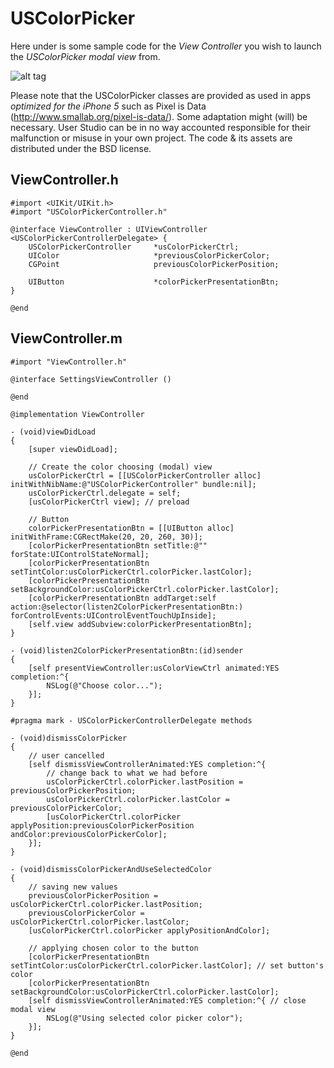 # USColorPicker

Here under is some sample code for the *View Controller* you wish to launch the *USColorPicker modal view* from.

![alt tag](http://www.smallab.org/content/files/6/file554382bfeba7c.png)

Please note that the USColorPicker classes are provided as used in apps *optimized for the iPhone 5* such as Pixel is Data (http://www.smallab.org/pixel-is-data/). Some adaptation might (will) be necessary. User Studio can be in no way accounted responsible for their malfunction or misuse in your own project.
The code & its assets are distributed under the BSD license.

## ViewController.h

```
#import <UIKit/UIKit.h>
#import "USColorPickerController.h"

@interface ViewController : UIViewController <USColorPickerControllerDelegate> {
    USColorPickerController     *usColorPickerCtrl;
    UIColor                     *previousColorPickerColor;
    CGPoint                     previousColorPickerPosition;

    UIButton					*colorPickerPresentationBtn;
}

@end
```


## ViewController.m

```
#import "ViewController.h"

@interface SettingsViewController ()

@end

@implementation ViewController

- (void)viewDidLoad
{
    [super viewDidLoad];
    
	// Create the color choosing (modal) view
	usColorPickerCtrl = [[USColorPickerController alloc] initWithNibName:@"USColorPickerController" bundle:nil];
	usColorPickerCtrl.delegate = self;
	[usColorPickerCtrl view]; // preload

	// Button
    colorPickerPresentationBtn = [[UIButton alloc] initWithFrame:CGRectMake(20, 20, 260, 30)];
    [colorPickerPresentationBtn setTitle:@"" forState:UIControlStateNormal];
    [colorPickerPresentationBtn setTintColor:usColorPickerCtrl.colorPicker.lastColor];
    [colorPickerPresentationBtn setBackgroundColor:usColorPickerCtrl.colorPicker.lastColor];
    [colorPickerPresentationBtn addTarget:self action:@selector(listen2ColorPickerPresentationBtn:) forControlEvents:UIControlEventTouchUpInside];
    [self.view addSubview:colorPickerPresentationBtn];
}

- (void)listen2ColorPickerPresentationBtn:(id)sender
{
    [self presentViewController:usColorViewCtrl animated:YES completion:^{
        NSLog(@"Choose color...");
    }];
}

#pragma mark - USColorPickerControllerDelegate methods

- (void)dismissColorPicker
{
    // user cancelled
    [self dismissViewControllerAnimated:YES completion:^{
        // change back to what we had before
        usColorPickerCtrl.colorPicker.lastPosition = previousColorPickerPosition;
        usColorPickerCtrl.colorPicker.lastColor = previousColorPickerColor;
        [usColorPickerCtrl.colorPicker applyPosition:previousColorPickerPosition andColor:previousColorPickerColor];
    }];
}

- (void)dismissColorPickerAndUseSelectedColor
{
    // saving new values
    previousColorPickerPosition = usColorPickerCtrl.colorPicker.lastPosition;
    previousColorPickerColor = usColorPickerCtrl.colorPicker.lastColor;
    [usColorPickerCtrl.colorPicker applyPositionAndColor];

    // applying chosen color to the button
    [colorPickerPresentationBtn setTintColor:usColorPickerCtrl.colorPicker.lastColor]; // set button's color
    [colorPickerPresentationBtn setBackgroundColor:usColorPickerCtrl.colorPicker.lastColor];
    [self dismissViewControllerAnimated:YES completion:^{ // close modal view
        NSLog(@"Using selected color picker color");
    }];
}

@end
```
